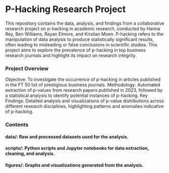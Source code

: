 # P-Hacking Research Project

This repository contains the data, analysis, and findings from a collaborative research project on p-hacking in academic research, conducted by Hanna Rey, Ben Williams, Rayan Elmore, and Kristian Moen. P-hacking refers to the manipulation of data analysis to produce statistically significant results, often leading to misleading or false conclusions in scientific studies. This project aims to explore the prevalence of p-hacking in top business research journals and highlight its impact on research integrity.

### Project Overview
Objective: To investigate the occurrence of p-hacking in articles published in the FT 50 list of prestigious business journals.
Methodology: Automated extraction of p-values from research papers published in 2023, followed by a statistical analysis to identify potential instances of p-hacking.
Key Findings: Detailed analysis and visualizations of p-value distributions across different research disciplines, highlighting patterns and anomalies indicative of p-hacking.

### Contents

#### data/: Raw and processed datasets used for the analysis.
#### scripts/: Python scripts and Jupyter notebooks for data extraction, cleaning, and analysis.
#### figures/: Graphs and visualizations generated from the analysis.
